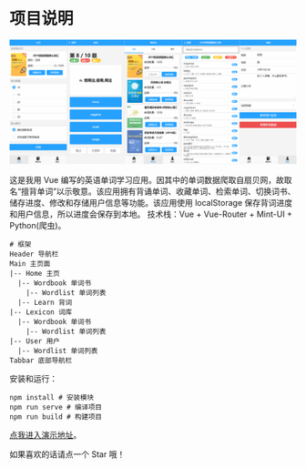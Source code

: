 # 项目说明

![截图](./screenshots/pages.png)

这是我用 Vue 编写的英语单词学习应用。因其中的单词数据爬取自扇贝网，故取名“擅背单词”以示敬意。该应用拥有背诵单词、收藏单词、检索单词、切换词书、储存进度、修改和存储用户信息等功能。该应用使用 localStorage 保存背词进度和用户信息，所以进度会保存到本地。
技术栈：Vue + Vue-Router + Mint-UI + Python(爬虫)。

```shell
# 框架
Header 导航栏
Main 主页面
|-- Home 主页
  |-- Wordbook 单词书
    |-- Wordlist 单词列表
  |-- Learn 背词
|-- Lexicon 词库
  |-- Wordbook 单词书
    |-- Wordlist 单词列表
|-- User 用户
  |-- Wordlist 单词列表
Tabbar 底部导航栏
```

安装和运行：

```shell
npm install # 安装模块
npm run serve # 编译项目
npm run build # 构建项目
```

[点我进入演示地址](http://works.kexiaolong.top/shanbay-lexicon/)。

如果喜欢的话请点一个 Star 哦！
